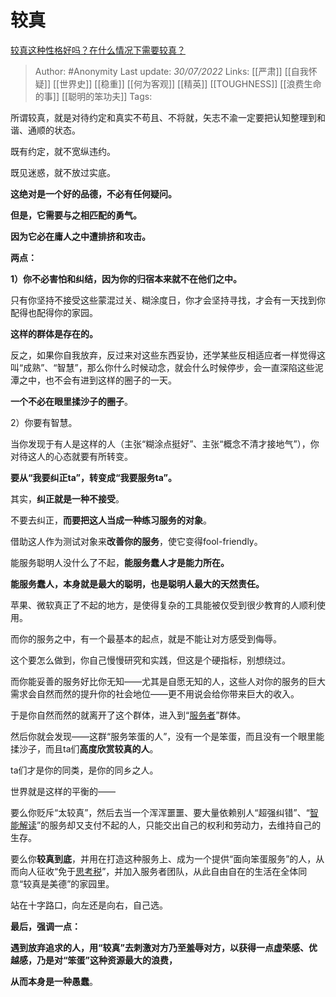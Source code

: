 # 较真
[较真这种性格好吗？在什么情况下需要较真？](https://www.zhihu.com/question/27111858/answer/2588179268)

> Author: #Anonymity
> Last update: *30/07/2022*
> Links: [[严肃]] [[自我怀疑]] [[世界史]] [[稳重]] [[何为客观]] [[精英]] [[TOUGHNESS]] [[浪费生命的事]] [[聪明的笨功夫]]
> Tags:

所谓较真，就是对待约定和真实不苟且、不将就，矢志不渝一定要把认知整理到和谐、通顺的状态。

既有约定，就不宽纵违约。

既见迷惑，就不放过实底。

**这绝对是一个好的品德，不必有任何疑问。**

**但是，它需要与之相匹配的勇气。**

**因为它必在庸人之中遭排挤和攻击。**

**两点：**

**1）你不必害怕和纠结，因为你的归宿本来就不在他们之中。**

只有你坚持不接受这些蒙混过关、糊涂度日，你才会坚持寻找，才会有一天找到你配得也配得你的家园。

**这样的群体是存在的。**

反之，如果你自我放弃，反过来对这些东西妥协，还学某些反相适应者一样觉得这叫“成熟”、“智慧”，那么你什么时候动念，就会什么时候停步，会一直深陷这些泥潭之中，也不会有进到这样的圈子的一天。

**一个不必在眼里揉沙子的圈子**。

2）你要有智慧。

当你发现于有人是这样的人（主张“糊涂点挺好”、主张“概念不清才接地气”），你对待这人的心态就要有所转变。

**要从“我要纠正ta”，转变成“我要服务ta”。**

其实，**纠正就是一种不接受**。

不要去纠正，**而要把这人当成一种练习服务的对象**。

借助这人作为测试对象来**改善你的服务**，使它变得fool-friendly。

能服务聪明人没什么了不起，**能服务蠢人才是能力所在。**

**能服务蠢人，本身就是最大的聪明，也是聪明人最大的天然责任。**

苹果、微软真正了不起的地方，是使得复杂的工具能被仅受到很少教育的人顺利使用。

而你的服务之中，有一个最基本的起点，就是不能让对方感受到侮辱。

这个要怎么做到，你自己慢慢研究和实践，但这是个硬指标，别想绕过。

而你能妥善的服务好比你无知——尤其是自愿无知的人，这些人对你的服务的巨大需求会自然而然的提升你的社会地位——更不用说会给你带来巨大的收入。

于是你自然而然的就离开了这个群体，进入到“[服务者](https://www.zhihu.com/search?q=%E6%9C%8D%E5%8A%A1%E8%80%85&search_source=Entity&hybrid_search_source=Entity&hybrid_search_extra=%7B%22sourceType%22%3A%22answer%22%2C%22sourceId%22%3A2588179268%7D)”群体。

然后你就会发现——这群“服务笨蛋的人”，没有一个是笨蛋，而且没有一个眼里能揉沙子，而且ta们**高度欣赏较真的人**。

ta们才是你的同类，是你的同乡之人。

世界就是这样的平衡的——

要么你贬斥“太较真”，然后去当一个浑浑噩噩、要大量依赖别人“超强纠错”、“[智能解读](https://www.zhihu.com/search?q=%E6%99%BA%E8%83%BD%E8%A7%A3%E8%AF%BB&search_source=Entity&hybrid_search_source=Entity&hybrid_search_extra=%7B%22sourceType%22%3A%22answer%22%2C%22sourceId%22%3A2588179268%7D)”的服务却又支付不起的人，只能交出自己的权利和劳动力，去维持自己的生存。

要么你**较真到底**，并用在打造这种服务上、成为一个提供“面向笨蛋服务”的人，从而向人征收“免于[思考税](https://www.zhihu.com/search?q=%E6%80%9D%E8%80%83%E7%A8%8E&search_source=Entity&hybrid_search_source=Entity&hybrid_search_extra=%7B%22sourceType%22%3A%22answer%22%2C%22sourceId%22%3A2588179268%7D)”，并加入服务者团队，从此自由自在的生活在全体同意“较真是美德”的家园里。

站在十字路口，向左还是向右，自己选。

**最后，强调一点：**

**遇到放弃追求的人，用“较真”去刺激对方乃至羞辱对方，以获得一点虚荣感、优越感，乃是对“笨蛋”这种资源最大的浪费，**

**从而本身是一种愚蠢**。
